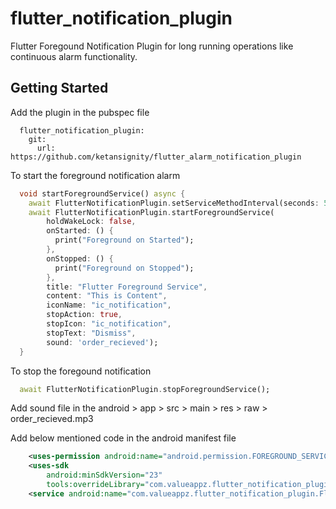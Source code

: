 # flutter_notification_plugin

Flutter Foregound Notification Plugin for long running operations like continuous alarm functionality.

## Getting Started

Add the plugin in the pubspec file
```
  flutter_notification_plugin:          
    git:
      url: https://github.com/ketansignity/flutter_alarm_notification_plugin
```

To start the foreground notification alarm 

```dart
  void startForegroundService() async {
    await FlutterNotificationPlugin.setServiceMethodInterval(seconds: 5);
    await FlutterNotificationPlugin.startForegroundService(
        holdWakeLock: false,
        onStarted: () {
          print("Foreground on Started");
        },
        onStopped: () {
          print("Foreground on Stopped");
        },
        title: "Flutter Foreground Service",
        content: "This is Content",
        iconName: "ic_notification",
        stopAction: true,
        stopIcon: "ic_notification",
        stopText: "Dismiss",
        sound: 'order_recieved');
  }
```
To stop the foregound notification

```dart
  await FlutterNotificationPlugin.stopForegroundService();
```

Add sound file in the android > app > src > main > res > raw > order_recieved.mp3

Add below mentioned code in the android manifest file

```xml
    <uses-permission android:name="android.permission.FOREGROUND_SERVICE" />
    <uses-sdk
        android:minSdkVersion="23"
        tools:overrideLibrary="com.valueappz.flutter_notification_plugin" />
    <service android:name="com.valueappz.flutter_notification_plugin.FlutterForegroundService" />
```